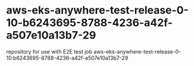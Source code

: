 # aws-eks-anywhere-test-release-0-10-b6243695-8788-4236-a42f-a507e10a13b7-29
repository for use with E2E test job aws-eks-anywhere-test-release-0-10:b6243695-8788-4236-a42f-a507e10a13b7-29
